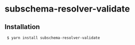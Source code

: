 subschema-resolver-validate
===

## Installation
```sh
 $ yarn install subschema-resolver-validate
```

